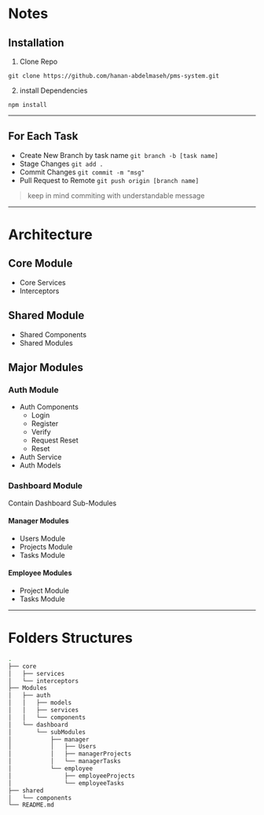 # Notes

## Installation

1. Clone Repo

``` git clone https://github.com/hanan-abdelmaseh/pms-system.git ```

2. install Dependencies

``` npm install ```

---

## For Each Task
- Create New Branch by task name
``` git branch -b [task name] ```
- Stage Changes
``` git add . ```
- Commit Changes
``` git commit -m "msg" ```
- Pull Request to Remote
``` git push origin [branch name] ```

> keep in mind commiting with understandable message

---

# Architecture

## Core Module
- Core Services
- Interceptors

## Shared Module
- Shared Components
- Shared Modules

## Major Modules

### Auth Module
- Auth Components
    - Login
    - Register
    - Verify
    - Request Reset
    - Reset
- Auth Service
- Auth Models

### Dashboard Module

Contain Dashboard Sub-Modules

#### Manager Modules
- Users Module
- Projects Module
- Tasks Module

#### Employee Modules
- Project Module
- Tasks Module

---
# Folders Structures

```bash
.
├── core
│   ├── services
│   └── interceptors
├── Modules
│   ├── auth
│   │   ├── models
│   │   ├── services
│   │   └── components
│   └── dashboard
│       └── subModules
│           ├── manager
│           │   ├── Users
│           │   ├── managerProjects
│           │   └── managerTasks
│           └── employee
│               ├── employeeProjects
│               └── employeeTasks
├── shared
│   └── components
└── README.md
```